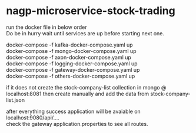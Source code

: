 # nagp-microservice-stock-trading

run the docker file in below order<br/>
Do be in hurry wait until services are up before starting next one.<br/>

docker-compose -f kafka-docker-compose.yaml up <br/>
docker-compose -f mongo-docker-compose.yaml up <br/>
docker-compose -f axon-docker-compose.yaml up <br/>
docker-compose -f logging-docker-compose.yaml up <br/>
docker-compose -f gateway-docker-compose.yaml up <br/>
docker-compose -f others-docker-compose.yaml up <br/>

if it does not create the stock-company-list collection in mongo @ localhost:8081 then create manually and add the data from stock-company-list.json<br/>

after everything success application will be avaiable on localhost:9080/api/....<br/>
check the gateway application.properties to see all routes.
